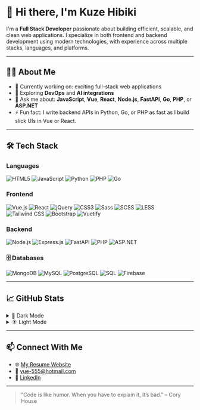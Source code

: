 # 👋 Hi there, I'm Kuze Hibiki

I'm a **Full Stack Developer** passionate about building efficient, scalable, and clean web applications. I specialize in both frontend and backend development using modern technologies, with experience across multiple stacks, languages, and platforms.

---

## 🧑‍💻 About Me

- 🔭 Currently working on: exciting full-stack web applications
- 🌱 Exploring **DevOps** and **AI integrations**
- 💬 Ask me about: **JavaScript**, **Vue**, **React**, **Node.js**, **FastAPI**, **Go**, **PHP**, or **ASP.NET**
- ⚡ Fun fact: I write backend APIs in Python, Go, or PHP as fast as I build slick UIs in Vue or React.

---

## 🛠️ Tech Stack

### Languages
![HTML5](https://img.shields.io/badge/HTML5-E34F26?logo=html5&logoColor=white)
![JavaScript](https://img.shields.io/badge/JavaScript-F7DF1E?logo=javascript&logoColor=black)
![Python](https://img.shields.io/badge/Python-3776AB?logo=python&logoColor=white)
![PHP](https://img.shields.io/badge/PHP-777BB4?logo=php&logoColor=white)
![Go](https://img.shields.io/badge/Go-00ADD8?logo=go&logoColor=white)

### Frontend
![Vue.js](https://img.shields.io/badge/Vue.js-35495E?logo=vue.js&logoColor=4FC08D)
![React](https://img.shields.io/badge/React-20232A?logo=react&logoColor=61DAFB)
![jQuery](https://img.shields.io/badge/jQuery-0769AD?logo=jquery&logoColor=white)
![CSS3](https://img.shields.io/badge/CSS3-1572B6?logo=css3&logoColor=white)
![Sass](https://img.shields.io/badge/Sass-CC6699?logo=sass&logoColor=white)
![SCSS](https://img.shields.io/badge/SCSS-CC6699?logo=sass&logoColor=white)
![LESS](https://img.shields.io/badge/Less-1D365D?logo=less&logoColor=white)
![Tailwind CSS](https://img.shields.io/badge/Tailwind_CSS-06B6D4?logo=tailwindcss&logoColor=white)
![Bootstrap](https://img.shields.io/badge/Bootstrap-7952B3?logo=bootstrap&logoColor=white)
![Vuetify](https://img.shields.io/badge/Vuetify-1867C0?logo=vuetify&logoColor=white)

### Backend
![Node.js](https://img.shields.io/badge/Node.js-339933?logo=node.js&logoColor=white)
![Express.js](https://img.shields.io/badge/Express.js-000000?logo=express&logoColor=white)
![FastAPI](https://img.shields.io/badge/FastAPI-005571?logo=fastapi&logoColor=white)
![PHP](https://img.shields.io/badge/PHP-777BB4?logo=php&logoColor=white)
![ASP.NET](https://img.shields.io/badge/ASP.NET-512BD4?logo=dotnet&logoColor=white)

### 🗄️ Databases
![MongoDB](https://img.shields.io/badge/MongoDB-47A248?logo=mongodb&logoColor=white)
![MySQL](https://img.shields.io/badge/MySQL-4479A1?logo=mysql&logoColor=white)
![PostgreSQL](https://img.shields.io/badge/PostgreSQL-4169E1?logo=postgresql&logoColor=white)
![SQL](https://img.shields.io/badge/SQL-003B57?logo=sqlite&logoColor=white)
![Firebase](https://img.shields.io/badge/Firebase-FFCA28?logo=firebase&logoColor=black)

---

## 📈 GitHub Stats

<details>
<summary>🌙 Dark Mode</summary>

![GitHub Stats (Dark)](https://github-readme-stats.vercel.app/api?username=hibiki93&show_icons=true&theme=github_dark)
![Top Languages (Dark)](https://github-readme-stats.vercel.app/api/top-langs/?username=hibiki93&layout=compact&theme=github_dark)

</details>

<details>
<summary>☀️ Light Mode</summary>

![GitHub Stats (Light)](https://github-readme-stats.vercel.app/api?username=hibiki93&show_icons=true&theme=default)
![Top Languages (Light)](https://github-readme-stats.vercel.app/api/top-langs/?username=hibiki93&layout=compact&theme=default)

</details>

---

## 📫 Connect With Me

- 🌐 [My Resume Website](https://hibiki93.github.io/resume/)
- 📧 yue-555@hotmail.com
- 💼 [LinkedIn](https://www.linkedin.com/in/eric-pang-648bb1170/)

---

> “Code is like humor. When you have to explain it, it’s bad.” – Cory House

